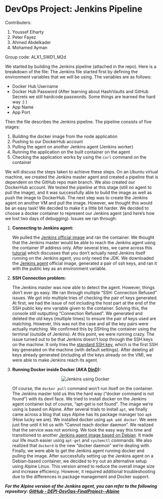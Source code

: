 # DevOps Project: Jenkins Pipeline

Contributers:
1. Youssef Elharty
2. Peter Fayez
3. Ahmed Abdelkader
4. Mohamed Ayman

Group code: ALX1_SWD1_M2d

We started by building the Jenkins pipeline (attached in the repo). Here is a breakdown of the file:
The Jenkins file started first by defining the environment variables that we will be using. The variables are as follows:
- Docker Hub Username
- Docker Hub Password (After learning about HashiVaults and GitHub Secrets we still hardcode passwords. Some things are learned the hard way :) )
- App Name
- App Port

Then the file describes the Jenkins pipeline. The pipeline consists of five stages:
1. Building the docker image from the node application
2. Pushing to our DockerHub account
3. Pulling the agent on another Jenkins agent (Jenkins worker)
4. Running the application on the built container on the agent
5. Checking the application works by using the `curl` command on the container

We will discuss the steps taken to achieve these steps. On an Ubuntu virtual machine, we created the Jenkins master agent and created a pipeline that is dependent on the GitHub repo main branch. We also created our DockerHub account. We tested the pipeline at this stage (still no agent to pull the image), and it was successfully able to build the image as well as push the image to DockerHub. The next step was to create the Jenkins agent on another VM and pull the image. However, we thought this would be an easy task! We decided to make it a little bit harder. We decided to choose a docker container to represent our Jenkins agent (and here’s how we lost two days of debugging). Issues we ran through:

1. **Connecting to Jenkins agent:**

    We pulled the [Jenkins official image](https://hub.docker.com/r/jenkins/jenkins) and ran the container. We thought that the Jenkins master would be able to reach the Jenkins agent using the container IP address only. After several tries, we came across this [tutorial](https://www.jenkins.io/doc/book/using/using-agents/) which discusses that you don’t actually need Jenkins itself running on the Jenkins agent, you only need the JDK. We downloaded the [Jenkins agent](https://hub.docker.com/r/jenkins/ssh-agent) official image, generated a pair of ssh keys, and ran it with the public key as an environment variable.

2. **SSH Connection problem:**

    The Jenkins master was now able to detect the agent. However, things don’t ever go easy. We ran through multiple “SSH: Connection Refused” issues. We got into multiple tries of checking the pair of keys generated. At first, we had the issue of not including the host part at the end of the SSH public key env variable given to the container. Solving this, the console still outputting “Connection Refused”. We generated and deleted the old keys (multiple times) to ensure the pair of keys used are matching. However, this was not the case and all the key pairs were actually matching. We confirmed this by SSHing the container using the terminal (outside of Jenkins). At this point, we were running crazy. The issue turned out to be that Jenkins doesn’t loop through the SSH keys on the machine. It only tries the [standard SSH key](https://askubuntu.com/questions/4830/easiest-way-to-copy-ssh-keys-to-another-machine), which is the first SSH key generated on the machine (with default settings). After deleting all keys already generated (including all the keys already on the VM), we were able to make Jenkins reach its agent.

3. **Running Docker inside Docker (AKA [DinD](https://hub.docker.com/_/docker)):**


    <p align="center">
      <img src="https://encrypted-tbn0.gstatic.com/images?q=tbn:ANd9GcQPuyfU5OTBD2mIefOd0TxKu5SB9fLhodMgwg&s" alt="Jenkins using Docker"/>
    </p>

   
    Of course, the `docker pull` command won’t run itself on the container. The Jenkins master told us this the hard way (“docker command is not found”) with its devil face. We tried to install docker on the Jenkins agent container but of course, “apt-get is not found”. The image we’re using is based on Alpine. After several trials to install `apt`, we finally came across a blog that says Alpine has its package manager too `apk` (How lucky we are). We installed docker using `apk add docker`. We were just fine until it hit us with “Cannot reach docker daemon”. We realized that the service was not working. We took the easy way this time and transitioned to another [Jenkins agent image based on Debian](https://hub.docker.com/layers/jenkins/ssh-agent/latest-debian-jdk17/images/sha256-95b2fe5b6a42c924823fc45850c6c1babb38d4db3b4f6c5736b92665d980e256?context=explore). It made our life much easier using `apt-get` and `systemctl` commands. We also realized that `dockerd` is the new “docker daemon” we’re dealing with. Finally, we were able to get the Jenkins agent running docker and pulling the image.
After successfully setting up the Jenkins agent on a Debian-based container, we decided to try out an alternative setup using Alpine Linux. This version aimed to reduce the overall image size and increase efficiency. However, it required additional troubleshooting due to the differences in package management and Docker support.



***For the Alpine version of the Jenkins agent, you can refer to the following repository: [GitHub - DEPI-DevOps-FinalProject--Alpine](https://github.com/HartyPotter/DEPI-DevOps-FinalProject--Alpine)***
